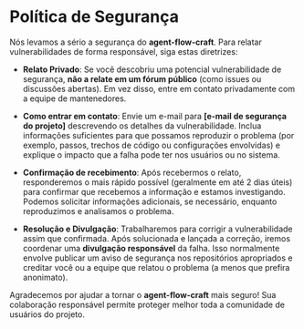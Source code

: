 # Política de Segurança

Nós levamos a sério a segurança do **agent-flow-craft**. Para relatar vulnerabilidades de forma responsável, siga estas diretrizes:

- **Relato Privado**: Se você descobriu uma potencial vulnerabilidade de segurança, **não a relate em um fórum público** (como issues ou discussões abertas). Em vez disso, entre em contato privadamente com a equipe de mantenedores.

- **Como entrar em contato**: Envie um e-mail para **[e-mail de segurança do projeto]** descrevendo os detalhes da vulnerabilidade. Inclua informações suficientes para que possamos reproduzir o problema (por exemplo, passos, trechos de código ou configurações envolvidas) e explique o impacto que a falha pode ter nos usuários ou no sistema.

- **Confirmação de recebimento**: Após recebermos o relato, responderemos o mais rápido possível (geralmente em até 2 dias úteis) para confirmar que recebemos a informação e estamos investigando. Podemos solicitar informações adicionais, se necessário, enquanto reproduzimos e analisamos o problema.

- **Resolução e Divulgação**: Trabalharemos para corrigir a vulnerabilidade assim que confirmada. Após solucionada e lançada a correção, iremos coordenar uma **divulgação responsável** da falha. Isso normalmente envolve publicar um aviso de segurança nos repositórios apropriados e creditar você ou a equipe que relatou o problema (a menos que prefira anonimato).

Agradecemos por ajudar a tornar o **agent-flow-craft** mais seguro! Sua colaboração responsável permite proteger melhor toda a comunidade de usuários do projeto.